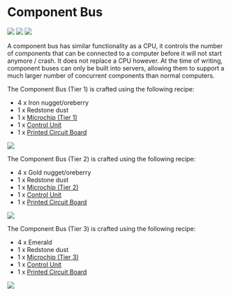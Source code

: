 # Component Bus

![](https://ocdoc.cil.li/_media/items:componentbus0.png)
![](https://ocdoc.cil.li/_media/items:componentbus1.png)
![](https://ocdoc.cil.li/_media/items:componentbus2.png)

A component bus has similar functionality as a CPU, it controls the
number of components that can be connected to a computer before it will
not start anymore / crash. It does not replace a CPU however. At the
time of writing, component buses can only be built into servers,
allowing them to support a much larger number of concurrent components
than normal computers.

The Component Bus (Tier 1) is crafted using the following recipe:

- 4 x Iron nugget/oreberry
- 1 x Redstone dust
- 1 x [Microchip (Tier 1)](/item/materials)
- 1 x [Control Unit](/item/materials)
- 1 x [Printed Circuit Board](/item/materials)

![](https://ocdoc.cil.li/_media/recipes:items:t1compbus.png)

The Component Bus (Tier 2) is crafted using the following recipe:

- 4 x Gold nugget/oreberry
- 1 x Redstone dust
- 1 x [Microchip (Tier 2)](/item/materials)
- 1 x [Control Unit](/item/materials)
- 1 x [Printed Circuit Board](/item/materials)

![](https://ocdoc.cil.li/_media/recipes:items:t2compbus.png)

The Component Bus (Tier 3) is crafted using the following recipe:

- 4 x Emerald
- 1 x Redstone dust
- 1 x [Microchip (Tier 3)](/item/materials)
- 1 x [Control Unit](/item/materials)
- 1 x [Printed Circuit Board](/item/materials)

![](https://ocdoc.cil.li/_media/recipes:items:t3compbus.png)